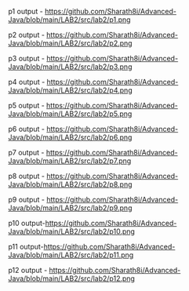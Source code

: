 
p1 output - https://github.com/Sharath8i/Advanced-Java/blob/main/LAB2/src/lab2/p1.png

p2 output - https://github.com/Sharath8i/Advanced-Java/blob/main/LAB2/src/lab2/p2.png

p3 output - https://github.com/Sharath8i/Advanced-Java/blob/main/LAB2/src/lab2/p3.png

p4 output - https://github.com/Sharath8i/Advanced-Java/blob/main/LAB2/src/lab2/p4.png

p5 output - https://github.com/Sharath8i/Advanced-Java/blob/main/LAB2/src/lab2/p5.png

p6 output - https://github.com/Sharath8i/Advanced-Java/blob/main/LAB2/src/lab2/p6.png

p7 output - https://github.com/Sharath8i/Advanced-Java/blob/main/LAB2/src/lab2/p7.png

p8 output - https://github.com/Sharath8i/Advanced-Java/blob/main/LAB2/src/lab2/p8.png

p9 output - https://github.com/Sharath8i/Advanced-Java/blob/main/LAB2/src/lab2/p9.png

p10 output-https://github.com/Sharath8i/Advanced-Java/blob/main/LAB2/src/lab2/p10.png

p11 output-https://github.com/Sharath8i/Advanced-Java/blob/main/LAB2/src/lab2/p11.png

p12 output - https://github.com/Sharath8i/Advanced-Java/blob/main/LAB2/src/lab2/p12.png
